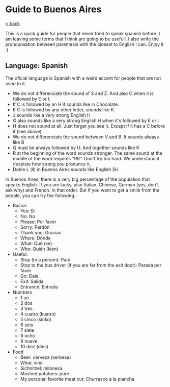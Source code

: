 # Guide to Buenos Aires
[< back](./README.md)

This is a quick guide for people that never tried to speak spanish before. I am leaving some terms that I think are going to be usefull. I also write the pronounsation between parentesis with the closest to English I can. Enjoy it :)

## Language: Spanish
The oficial language is Spanish with a weird accent for people that are not used to it.
- We do not differenciate the sound of S and Z. And also C when it is followed by E or I.
- If C is followed by an H it sounds like in Chocolate.
- If C is followed by any other letter, sounds like K.
- J sounds like a very strong English H
- G also sounds like a very strong English H when it's followed by E or I
- H does not sound at all. Just forget you see it. Except If it has a C before it (see above)
- We do not differenciate the sound between V and B. It sounds always like B
- Q must be always followed by U. And together sounds like K
- R at the beginning of the word sounds stronger. The same sound at the middle of the word requires "RR". Don't try too hard. We understand it despiste how strong you pronunce it.
- Doble L (ll) in Buenos Aires sounds like English SH


In Buenos Aires, there is a very big percentage of the population that speaks English. If you are lucky, also Italian, Chinese, German (yes, don't ask why) and French. In that order. But if you want to get a smile from the people, you can try the following.
- Basics
  - Yes: Si
  - No: No
  - Please: Por favor
  - Sorry: Perdón
  - Thank you: Gracias
  - Where: Dónde
  - What: Qué (ke)
  - Who: Quién (kien)
- Useful:
  - Stop (to a person): Pará
  - Stop to the bus driver (if you are far from the exit door): Parada por favor
  - Go: Dale
  - Exit: Salida
  - Entrance: Entrada
- Numbers
  - 1 un
  - 2 dos
  - 3 tres
  - 4 cuatro (kuatro)
  - 5 cinco (sinko)
  - 6 seis
  - 7 siete
  - 8 ocho
  - 9 nueve
  - 10 diez (dies)
- Food
  - Beer: cerveza (serbesa)
  - Wine: vino
  - Sichnitzel: milanesa
  - Mashed potatoes: puré
  - My personal favorite meat cut: Churrasco a la plancha

